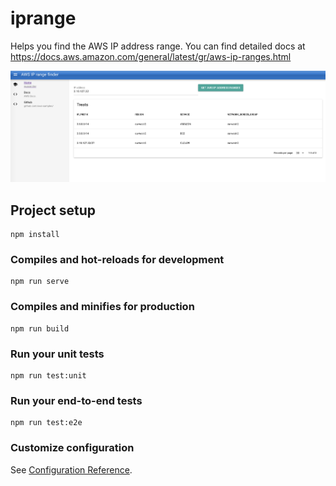 # iprange

Helps you find the AWS IP address range. You can find detailed docs at https://docs.aws.amazon.com/general/latest/gr/aws-ip-ranges.html

![Screenshot](src/assets/screenshot.png)

## Project setup
```
npm install
```

### Compiles and hot-reloads for development
```
npm run serve
```

### Compiles and minifies for production
```
npm run build
```

### Run your unit tests
```
npm run test:unit
```

### Run your end-to-end tests
```
npm run test:e2e
```

### Customize configuration
See [Configuration Reference](https://cli.vuejs.org/config/).
